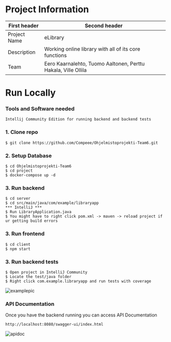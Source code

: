 # Project Information

|    First header  |    Second header             |
| ------------------ | ------------------------------------------- |
| Project Name              | eLibrary |
| Description        |  Working online library with all of its core functions                         |
| Team | Eero Kaarnalehto, Tuomo Aaltonen, Perttu Hakala, Ville Ollila                                |

# Run Locally

### Tools and Software needed
```
Intellij Community Edition for running backend and backend tests
```
###

### 1. Clone repo

```
$ git clone https://github.com/Compeee/Ohjelmistoprojekti-Team6.git
```

### 2. Setup Database

```
$ cd Ohjelmistoprojekti-Team6
$ cd project
$ docker-compose up -d
```

### 3. Run backend
```
$ cd server 
$ cd src/main/java/com/example/libraryapp
*** IntelliJ ***
$ Run LibraryApplication.java
$ You might have to right click pom.xml -> maven -> reload project if ur getting build errors
```
### 3. Run frontend
```
$ cd client 
$ npm start
```
### 3. Run backend tests
```
$ Open project in IntelliJ Community
$ Locate the test/java folder
$ Right click com.example.libraryapp and run tests with coverage
```
![examplepic](https://i.imgur.com/F6Dtusr.png)

### API Documentation

Once you have the backend running you can access API Documentation

```
http://localhost:8080/swagger-ui/index.html
```
![apidoc](https://i.imgur.com/FeuaTKJ.png)
